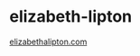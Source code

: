 # elizabeth-lipton
 
<a href="http://elizabethalipton.com/" target="_blank">elizabethalipton.com</a>
